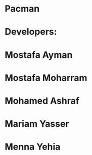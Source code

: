 # Pacman
# Developers:
# Mostafa Ayman
# Mostafa Moharram
# Mohamed Ashraf
# Mariam Yasser
# Menna Yehia
